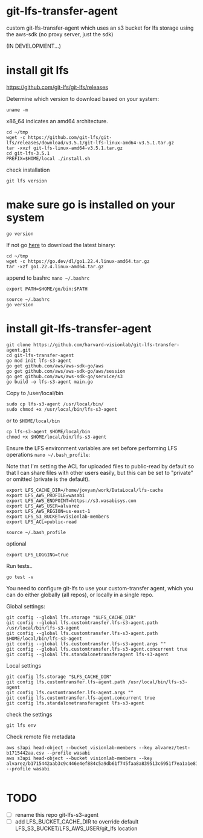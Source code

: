 # git-lfs-transfer-agent
custom git-lfs-transfer-agent which uses an s3 bucket for lfs storage using the aws-sdk (no proxy server, just the sdk)

(IN DEVELOPMENT...)

# install git lfs
https://github.com/git-lfs/git-lfs/releases

Determine which version to download based on your system:
```
uname -m
```

x86_64 indicates an amd64 architecture.

```
cd ~/tmp
wget -c https://github.com/git-lfs/git-lfs/releases/download/v3.5.1/git-lfs-linux-amd64-v3.5.1.tar.gz
tar -xvzf git-lfs-linux-amd64-v3.5.1.tar.gz
cd git-lfs-3.5.1
PREFIX=$HOME/local ./install.sh
```

check installation
```
git lfs version
```

# make sure go is installed on your system
```
go version
```

If not go [here](https://go.dev/dl/) to download the latest binary:
```
cd ~/tmp
wget -c https://go.dev/dl/go1.22.4.linux-amd64.tar.gz
tar -xzf go1.22.4.linux-amd64.tar.gz

```

append to bashrc `nano ~/.bashrc`
```
export PATH=$HOME/go/bin:$PATH
```

```
source ~/.bashrc
go version
```

# install git-lfs-transfer-agent

```
git clone https://github.com/harvard-visionlab/git-lfs-transfer-agent.git
cd git-lfs-transfer-agent
go mod init lfs-s3-agent
go get github.com/aws/aws-sdk-go/aws
go get github.com/aws/aws-sdk-go/aws/session
go get github.com/aws/aws-sdk-go/service/s3
go build -o lfs-s3-agent main.go
```

Copy to /user/local/bin
```
sudo cp lfs-s3-agent /usr/local/bin/
sudo chmod +x /usr/local/bin/lfs-s3-agent
```

or to `$HOME/local/bin`
```
cp lfs-s3-agent $HOME/local/bin
chmod +x $HOME/local/bin/lfs-s3-agent
```

Ensure the LFS environment variables are set before performing LFS operations `nano ~/.bash_profile`:

Note that I'm setting the ACL for uploaded files to public-read by default so that I can share files with other users easily, but this can be set to "private" or omitted (private is the default).
```
export LFS_CACHE_DIR=/home/jovyan/work/DataLocal/lfs-cache
export LFS_AWS_PROFILE=wasabi
export LFS_AWS_ENDPOINT=https://s3.wasabisys.com
export LFS_AWS_USER=alvarez
export LFS_AWS_REGION=us-east-1
export LFS_S3_BUCKET=visionlab-members
export LFS_ACL=public-read
```

```
source ~/.bash_profile
```

optional
```
export LFS_LOGGING=true
```

Run tests..
```
go test -v
```

You need to configure git-lfs to use your custom-transfer agent, which you can do
either globally (all repos), or locally in a single repo.

Global settings:
```
git config --global lfs.storage "$LFS_CACHE_DIR"
git config --global lfs.customtransfer.lfs-s3-agent.path /usr/local/bin/lfs-s3-agent
git config --global lfs.customtransfer.lfs-s3-agent.path $HOME/local/bin/lfs-s3-agent
git config --global lfs.customtransfer.lfs-s3-agent.args ""
git config --global lfs.customtransfer.lfs-s3-agent.concurrent true
git config --global lfs.standalonetransferagent lfs-s3-agent
```

Local settings
```
git config lfs.storage "$LFS_CACHE_DIR"
git config lfs.customtransfer.lfs-agent.path /usr/local/bin/lfs-s3-agent
git config lfs.customtransfer.lfs-agent.args ""
git config lfs.customtransfer.lfs-agent.concurrent true
git config lfs.standalonetransferagent lfs-s3-agent
```



check the settings
```
git lfs env
```

Check remote file metadata
```
aws s3api head-object --bucket visionlab-members --key alvarez/test-b1715442aa.csv --profile wasabi
aws s3api head-object --bucket visionlab-members --key alvarez/b1715442aab3c9c446e4ef884c5a9db61f745faa8a839513c6951f7ea1a1e815 --profile wasabi


```

# TODO
- [ ] rename this repo git-lfs-s3-agent
- [ ] add LFS_BUCKET_CACHE_DIR to override default LFS_S3_BUCKET/LFS_AWS_USER/git_lfs location
